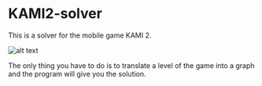 # KAMI2-solver

This is a solver for the mobile game KAMI 2.

![alt text](https://static1.squarespace.com/static/57b5d1f0d482e93404415213/t/58dba1dd59cc68c3b09ec296/1490788839850/?format=1500w)

The only thing you have to do is to translate a level of the game into a graph and the program will give you the solution.
